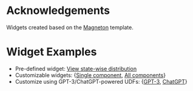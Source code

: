 # Acknowledgements

Widgets created based on the [Magneton](https://github.com/megagonlabs/magneton) template.

# Widget Examples

- Pre-defined widget: [View state-wise distribution](/notebooks/prebuilt_widget_example.ipynb)
- Customizable widgets: {[Single component](/notebooks/widget_example_custom_init.ipynb), [All components](/notebooks/widget_example_custom_all.ipynb)}
- Customize using GPT-3/ChatGPT-powered UDFs: {[GPT-3](/notebooks/gpt3-example.ipynb), [ChatGPT](/notebooks/chatGPT-example.ipynb)}
